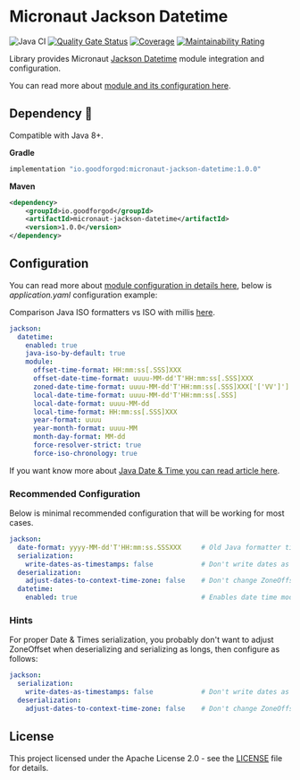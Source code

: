 # Micronaut Jackson Datetime

![Java CI](https://github.com/GoodforGod/micronaut-jackson-datetime/workflows/Java%20CI/badge.svg)
[![Quality Gate Status](https://sonarcloud.io/api/project_badges/measure?project=GoodforGod_micronaut-jackson-datetime&metric=alert_status)](https://sonarcloud.io/dashboard?id=GoodforGod_micronaut-jackson-datetime)
[![Coverage](https://sonarcloud.io/api/project_badges/measure?project=GoodforGod_micronaut-jackson-datetime&metric=coverage)](https://sonarcloud.io/dashboard?id=GoodforGod_micronaut-jackson-datetime)
[![Maintainability Rating](https://sonarcloud.io/api/project_badges/measure?project=GoodforGod_micronaut-jackson-datetime&metric=sqale_rating)](https://sonarcloud.io/dashboard?id=GoodforGod_micronaut-jackson-datetime)

Library provides Micronaut [Jackson Datetime](https://github.com/GoodforGod/jackson-datetime-configuration) module integration and configuration.

You can read more about [module and its configuration here](https://github.com/GoodforGod/jackson-datetime-configuration).

## Dependency :rocket:

Compatible with Java 8+.

**Gradle**
```groovy
implementation "io.goodforgod:micronaut-jackson-datetime:1.0.0"
```

**Maven**
```xml
<dependency>
    <groupId>io.goodforgod</groupId>
    <artifactId>micronaut-jackson-datetime</artifactId>
    <version>1.0.0</version>
</dependency>
```

## Configuration

You can read more about [module configuration in details here](https://github.com/GoodforGod/jackson-datetime-configuration#configuration), below is *application.yaml* configuration example:

Comparison Java ISO formatters vs ISO with millis [here](https://github.com/GoodforGod/jackson-datetime-configuration#configuration).

```yaml
jackson:
  datetime:
    enabled: true                                                       # Enable DateTime module registration (default true)
    java-iso-by-default: true                                           # Enabled Java ISO formatters by default (default - ISO with millis)
    module:
      offset-time-format: HH:mm:ss[.SSS]XXX                             # Set OffsetTime formatter (<- default value)
      offset-date-time-format: uuuu-MM-dd'T'HH:mm:ss[.SSS]XXX           # Set OffsetDateTime formatter (<- default value)
      zoned-date-time-format: uuuu-MM-dd'T'HH:mm:ss[.SSS]XXX['['VV']']  # Set ZonedDateTime formatter (<- default value)
      local-date-time-format: uuuu-MM-dd'T'HH:mm:ss[.SSS]               # Set LocalDateTime formatter (<- default value)
      local-date-format: uuuu-MM-dd                                     # Set LocalDate formatter (<- default value)
      local-time-format: HH:mm:ss[.SSS]XXX                              # Set LocalTime formatter (<- default value)
      year-format: uuuu                                                 # Set Year formatter (<- default value)
      year-month-format: uuuu-MM                                        # Set YearMonth formatter (<- default value)
      month-day-format: MM-dd                                           # Set MonthDay formatter (<- default value)
      force-resolver-strict: true                                       # Forces ResolverStyle#STRICT for all formatters (default - false)
      force-iso-chronology: true                                        # Forces IsoChronology for all formatters (default - false)
```

If you want know more about [Java Date & Time you can read article here](https://goodforgod.dev/posts/2/).

### Recommended Configuration

Below is minimal recommended configuration that will be working for most cases.

```yaml
jackson:
  date-format: yyyy-MM-dd'T'HH:mm:ss.SSSXXX     # Old Java formatter time API similar to what this library provides for java.time.*
  serialization:
    write-dates-as-timestamps: false            # Don't write dates as longs
  deserialization:
    adjust-dates-to-context-time-zone: false    # Don't change ZoneOffset to local
  datetime:
    enabled: true                               # Enables date time module registration
```

### Hints

For proper Date & Times serialization, you probably don't want to adjust ZoneOffset when deserializing and serializing as longs, then configure as follows:

```yaml
jackson:
  serialization:
    write-dates-as-timestamps: false            # Don't write dates as longs
  deserialization:
    adjust-dates-to-context-time-zone: false    # Don't change ZoneOffset to local
```

## License

This project licensed under the Apache License 2.0 - see the [LICENSE](LICENSE) file for details.

